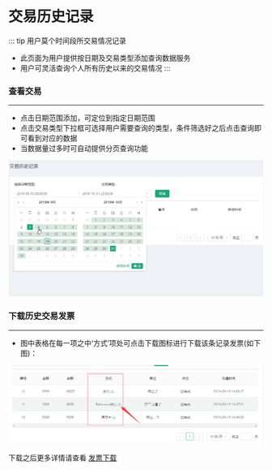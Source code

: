 # 交易历史记录 
::: tip 用户莫个时间段所交易情况记录
* 此页面为用户提供按日期及交易类型添加查询数据服务
* 用户可灵活查询个人所有历史以来的交易情况
:::

### 查看交易
---
* 点击日期范围添加，可定位到指定日期范围
* 点击交易类型下拉框可选择用户需要查询的类型，条件筛选好之后点击查询即可看到对应的数据
* 当数据量过多时可自动提供分页查询功能

![查看发票](./img/tth-1.gif "查看发票")

### 下载历史交易发票
---
* 图中表格在每一项之中‘方式’项处可点击下载图标进行下载该条记录发票(如下图)：

![下载历史发票](./img/tth-2.png "下载历史发票")

下载之后更多详情请查看 [发票下载](/zh/UsersManual/billing/Invoice)
